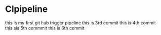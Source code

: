 # CIpipeline
this is my first git hub trigger pipeline 
this is 3rd commit
this is 4th commit
this sis 5th commmit
this is 6th commit
